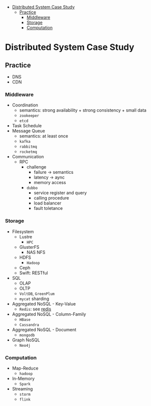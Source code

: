 -   [Distributed System Case Study](#distributed-system-case-study)
    -   [Practice](#practice)
        -   [Middleware](#middleware)
        -   [Storage](#storage)
        -   [Computation](#computation)

Distributed System Case Study
=============================

Practice
--------

-   DNS
-   CDN

### Middleware

-   Coordination
    -   semantics: strong availability + strong consistency + small data
    -   `zookeeper`
    -   `etcd`
-   Task Schedule
-   Message Queue
    -   semantics: at least once
    -   `kafka`
    -   `rabbitmq`
    -   `rocketmq`
-   Communication
    -   RPC
        -   challenge
            -   failure -\> semantics
            -   latency -\> aync
            -   memory access
        -   `dubbo`
            -   service register and query
            -   calling procedure
            -   load balancer
            -   fault toletance

### Storage

-   Filesystem
    -   Lustre
        -   `HPC`
    -   GlusterFS
        -   NAS NFS
    -   HDFS
        -   `Hadoop`
    -   Ceph
    -   Swift: RESTful
-   SQL
    -   OLAP
    -   OLTP
    -   `VoltDB`, `GreenPlum`
    -   `mycat` sharding
-   Aggregated NoSQL - Key-Value
    -   `Redis`: see [redis](./infra.md#redis)
-   Aggregated NoSQL - Column-Family
    -   `HBase`
    -   `Cassandra`
-   Aggregated NoSQL - Document
    -   `mongodb`
-   Graph NoSQL
    -   `Neo4j`

### Computation

-   Map-Reduce
    -   `hadoop`
-   In-Memory
    -   `Spark`
-   Streaming
    -   `storm`
    -   `flink`
